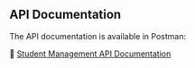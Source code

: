 ## API Documentation

The API documentation is available in Postman:

🔗 [Student Management API Documentation](https://documenter.getpostman.com/view/15689411/2sAYkKJdnE)

